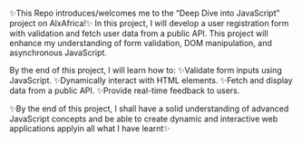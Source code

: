 ✨This Repo introduces/welcomes me to the “Deep Dive into JavaScript” project on AlxAfrica!✨
In this project, I will develop a user registration form with validation and fetch user data from a public API.
This project will enhance my understanding of form validation, DOM manipulation, and asynchronous JavaScript.

By the end of this project, I will learn how to:
✨Validate form inputs using JavaScript.
✨Dynamically interact with HTML elements.
✨Fetch and display data from a public API.
✨Provide real-time feedback to users.

✨By the end of this project, I shall have a solid understanding of advanced JavaScript concepts and be able to create dynamic and interactive web applications applyin all what I have learnt✨